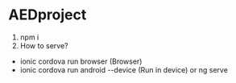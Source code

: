 # AEDproject
1. npm i
2. How to serve?
- ionic cordova run browser (Browser)
- ionic cordova run android --device (Run in device)
or ng serve
